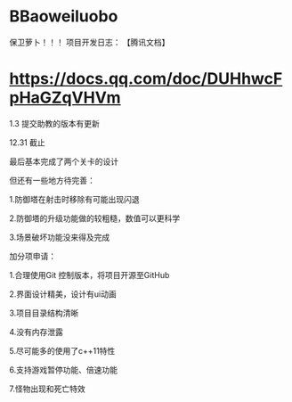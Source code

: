 # BBaoweiluobo
保卫萝卜！！！
项目开发日志：
【腾讯文档】

https://docs.qq.com/doc/DUHhwcFpHaGZqVHVm
=======
1.3 提交助教的版本有更新

12.31 截止

最后基本完成了两个关卡的设计

但还有一些地方待完善：

1.防御塔在射击时移除有可能出现闪退

2.防御塔的升级功能做的较粗糙，数值可以更科学

3.场景破坏功能没来得及完成


加分项申请：

1.合理使用Git 控制版本，将项目开源至GitHub

2.界面设计精美，设计有ui动画

3.项目目录结构清晰

4.没有内存泄露

5.尽可能多的使用了c++11特性

6.支持游戏暂停功能、倍速功能

7.怪物出现和死亡特效
